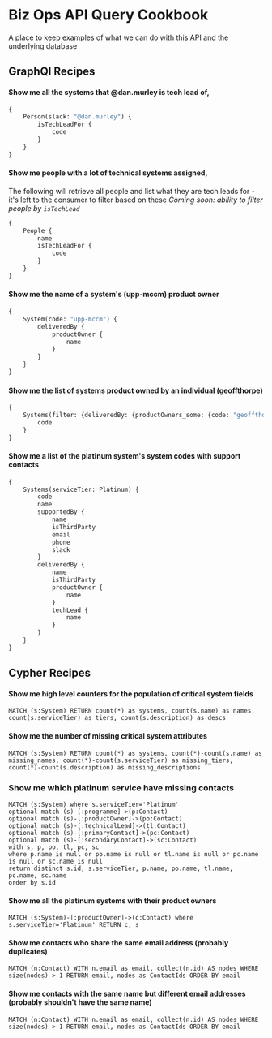 # Biz Ops API Query Cookbook

A place to keep examples of what we can do with this API and the underlying database

## GraphQl Recipes

#### Show me all the systems that @dan.murley is tech lead of,

```graphql
{
	Person(slack: "@dan.murley") {
		isTechLeadFor {
			code
		}
	}
}
```

#### Show me people with a lot of technical systems assigned,

The following will retrieve all people and list what they are tech leads for - it's left to the consumer to filter based on these
_Coming soon: ability to filter people by `isTechLead`_

```graphql
{
	People {
		name
		isTechLeadFor {
			code
		}
	}
}
```

#### Show me the name of a system's (upp-mccm) product owner

```graphql
{
	System(code: "upp-mccm") {
		deliveredBy {
			productOwner {
				name
			}
		}
	}
}
```

#### Show me the list of systems product owned by an individual (geoffthorpe)

```graphql
{
	Systems(filter: {deliveredBy: {productOwners_some: {code: "geoffthorpe"}}}) {
		code
	}
}
```

#### Show me a list of the platinum system's system codes with support contacts

```graphql
{
	Systems(serviceTier: Platinum) {
		code
		name
		supportedBy {
			name
			isThirdParty
			email
			phone
			slack
		}
		deliveredBy {
			name
			isThirdParty
			productOwner {
				name
			}
			techLead {
				name
			}
		}
	}
}
```

## Cypher Recipes

#### Show me high level counters for the population of critical system fields

```
MATCH (s:System) RETURN count(*) as systems, count(s.name) as names, count(s.serviceTier) as tiers, count(s.description) as descs
```

#### Show me the number of missing critical system attributes

```
MATCH (s:System) RETURN count(*) as systems, count(*)-count(s.name) as missing_names, count(*)-count(s.serviceTier) as missing_tiers, count(*)-count(s.description) as missing_descriptions
```

### Show me which platinum service have missing contacts

```
MATCH (s:System) where s.serviceTier='Platinum'
optional match (s)-[:programme]->(p:Contact)
optional match (s)-[:productOwner]->(po:Contact)
optional match (s)-[:technicalLead]->(tl:Contact)
optional match (s)-[:primaryContact]->(pc:Contact)
optional match (s)-[:secondaryContact]->(sc:Contact)
with s, p, po, tl, pc, sc
where p.name is null or po.name is null or tl.name is null or pc.name is null or sc.name is null
return distinct s.id, s.serviceTier, p.name, po.name, tl.name, pc.name, sc.name
order by s.id
```

#### Show me all the platinum systems with their product owners

```
MATCH (s:System)-[:productOwner]->(c:Contact) where s.serviceTier='Platinum' RETURN c, s
```

#### Show me contacts who share the same email address (probably duplicates)

```
MATCH (n:Contact) WITH n.email as email, collect(n.id) AS nodes WHERE size(nodes) > 1 RETURN email, nodes as ContactIds ORDER BY email
```

#### Show me contacts with the same name but different email addresses (probably shouldn't have the same name)

```
MATCH (n:Contact) WITH n.email as email, collect(n.id) AS nodes WHERE size(nodes) > 1 RETURN email, nodes as ContactIds ORDER BY email
```
